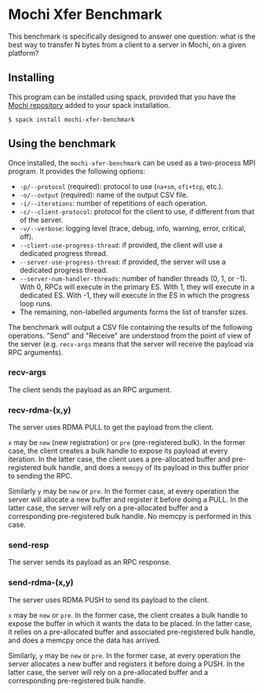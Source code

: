 # Mochi Xfer Benchmark

This benchmark is specifically designed to answer one question:
what is the best way to transfer N bytes from a client to a server
in Mochi, on a given platform?

## Installing

This program can be installed using spack, provided that you have
the [Mochi repository](https://github.com/mochi-hpc/mochi-spack-packages)
added to your spack installation.

```
$ spack install mochi-xfer-benchmark
```

## Using the benchmark

Once installed, the `mochi-xfer-benchmark` can be used as a two-process
MPI program. It provides the following options:

* `-p/--protocol` (required): protocol to use (`na+sm`, `ofi+tcp`, etc.).
* `-o/--output` (required): name of the output CSV file.
* `-i/--iterations`: number of repetitions of each operation.
* `-c/--client-protocol`: protocol for the client to use, if different
  from that of the server.
* `-v/--verbose`: logging level (trace, debug, info, warning, error, critical, off).
* `--client-use-progress-thread`: if provided, the client will use a dedicated
  progress thread.
* `--server-use-progress-thread`: if provided, the server will use a dedicated
  progress thread.
* `--server-num-handler-threads`: number of handler threads (0, 1, or -1).
  With 0, RPCs will execute in the primary ES. With 1, they will execute in
  a dedicated ES. With -1, they will execute in the ES in which the progress
  loop runs.
* The remaining, non-labelled arguments forms the list of transfer sizes.

The benchmark will output a CSV file containing the results of the following
operations. "Send" and "Receive" are understood from the point of view of the
server (e.g. `recv-args` means that the server will receive the payload via
RPC arguments).

### recv-args

The client sends the payload as an RPC argument.

### recv-rdma-(x,y)

The server uses RDMA PULL to get the payload from the client.

`x` may be `new` (new registration) or `pre` (pre-registered bulk).
In the former case, the client creates a bulk handle to expose its
payload at every iteration. In the latter case, the client uses a
pre-allocated buffer and pre-registered bulk handle, and does a
`memcpy` of its payload in this buffer prior to sending the RPC.

Similarly `y` may be `new` or `pre`. In the former case, at every
operation the server will allocate a new buffer and register it
before doing a PULL. In the latter case, the server will rely on
a pre-allocated buffer and a corresponding pre-registered bulk
handle. No memcpy is performed in this case.

### send-resp

The server sends its payload as an RPC response.

### send-rdma-(x,y)

The server uses RDMA PUSH to send its payload to the client.

`x` may be `new` or `pre`. In the former case, the client creates
a bulk handle to expose the buffer in which it wants the data to
be placed. In the latter case, it relies on a pre-allocated buffer
and associated pre-registered bulk handle, and does a memcpy once
the data has arrived.

Similarly, `y` may be `new` or `pre`. In the former case, at every
operation the server allocates a new buffer and registers it
before doing a PUSH. In the latter case, the server will rely on
a pre-allocated buffer and a corresponding pre-registered bulk
handle.


